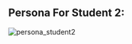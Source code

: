 ## Persona For Student 2:

![persona_student2](https://user-images.githubusercontent.com/61627416/147766305-38572852-f865-409b-9eea-5b739ff7a2f8.jpg)
